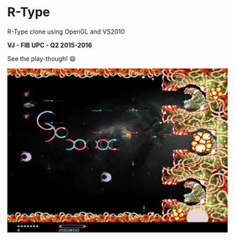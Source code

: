 # R-Type

R-Type clone using OpenGL and VS2010

**VJ - FIB UPC - Q2 2015-2016**

See the play-though! :smile:
  
[![R-Type](/img/rtype-screenshot.png)](https://www.youtube.com/watch?v=8NiInkep9wE)
